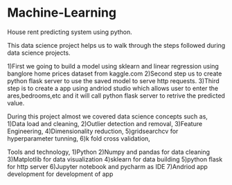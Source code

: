 # Machine-Learning
House rent predicting system using python.

This data science project helps us to walk through the steps followed during data science projects.

1)First we going to build a model using sklearn and linear regression using banglore home prices dataset from kaggle.com
2)Second step us to create python flask server to use the saved model to serve http requests.
3)Third step is to create a app using andriod studio which allows user to enter the ares,bedrooms,etc and it will call python flask server to retrive the predicted value.

During this project almost we covered data science concepts such as,
1)Data load and cleaning,
2)Outlier detection and removal,
3)Feature Engineering,
4)Dimensionality reduction,
5)gridsearchcv for hyperparameter tunning,
6)k fold cross validation,

Tools and technology,
1)Python
2)Numpy and pandas for data cleaning
3)Matplotlib for data visualization
4)sklearn for data building
5)python flask for http server
6)Jupyter notebook and pycharm as IDE
7)Andriod app development for development of app
